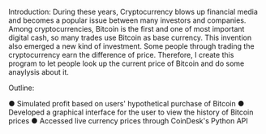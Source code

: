 Introduction:
  During these years, Cryptocurrency blows up financial media and becomes a popular issue between many investors and companies. Among cryptocurrencies, Bitcoin is the first and one of most important digital cash, so many trades use Bitcoin as base currency. This invention also emerged a new kind of investment. Some people through trading the cryptocurrency earn the difference of price. Therefore, I create this program to let people look up the current price of Bitcoin and do some anaylysis
about it. 

Outline:

  ● Simulated profit based on users' hypothetical purchase of Bitcoin
  ● Developed a graphical interface for the user to view the history of Bitcoin prices
  ● Accessed live currency prices through CoinDesk's Python API
